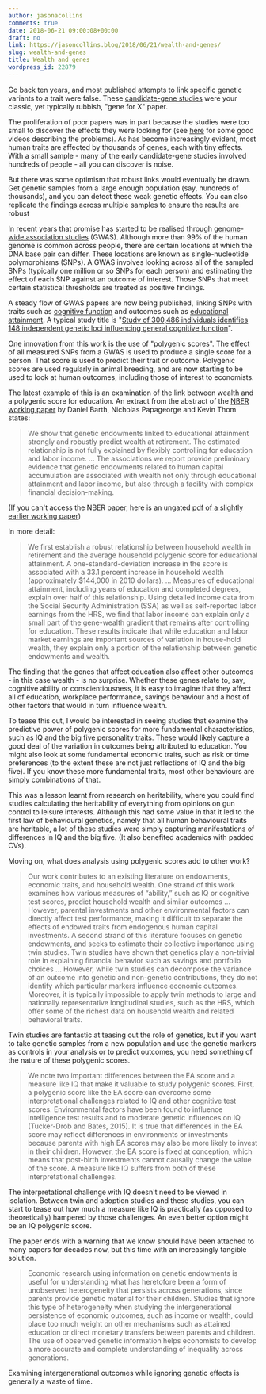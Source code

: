 ```yaml
---
author: jasonacollins
comments: true
date: 2018-06-21 09:00:08+00:00
draft: no
link: https://jasoncollins.blog/2018/06/21/wealth-and-genes/
slug: wealth-and-genes
title: Wealth and genes
wordpress_id: 22879
---
```


Go back ten years, and most published attempts to link specific genetic variants to a trait were false. These [candidate-gene studies](https://en.wikipedia.org/wiki/Candidate_gene) were your classic, yet typically rubbish, "gene for X" paper.

The proliferation of poor papers was in part because the studies were too small to discover the effects they were looking for (see [here](https://jasoncollins.blog/2014/11/04/genome-wide-association-studies-and-socioeconomic-outcomes/) for some good videos describing the problems). As has become increasingly evident, most human traits are affected by thousands of genes, each with tiny effects. With a small sample - many of the early candidate-gene studies involved hundreds of people - all you can discover is noise.

But there was some optimism that robust links would eventually be drawn. Get genetic samples from a large enough population (say, hundreds of thousands), and you can detect these weak genetic effects. You can also replicate the findings across multiple samples to ensure the results are robust

In recent years that promise has started to be realised through [genome-wide association studies](https://en.m.wikipedia.org/wiki/Genome-wide_association_study) (GWAS). Although more than 99% of the human genome is common across people, there are certain locations at which the DNA base pair can differ. These locations are known as single-nucleotide polymorphisms (SNPs). A GWAS involves looking across all of the sampled SNPs (typically one million or so SNPs for each person) and estimating the effect of each SNP against an outcome of interest. Those SNPs that meet certain statistical thresholds are treated as positive findings.

A steady flow of GWAS papers are now being published, linking SNPs with traits such as [cognitive function](https://www.nature.com/articles/s41467-018-04362-x) and outcomes such as [educational attainment](https://www.nature.com/articles/nature17671). A typical study title is "[Study of 300,486 individuals identifies 148 independent genetic loci influencing general cognitive function](https://www.nature.com/articles/s41467-018-04362-x)".

One innovation from this work is the use of "polygenic scores". The effect of all measured SNPs from a GWAS is used to produce a single score for a person. That score is used to predict their trait or outcome. Polygenic scores are used regularly in animal breeding, and are now starting to be used to look at human outcomes, including those of interest to economists.

The latest example of this is an examination of the link between wealth and a polygenic score for education. An extract from the abstract of the [NBER working paper](http://www.nber.org/papers/w24642) by Daniel Barth, Nicholas Papageorge and Kevin Thom states:


<blockquote>We show that genetic endowments linked to educational attainment strongly and robustly predict wealth at retirement. The estimated relationship is not fully explained by flexibly controlling for education and labor income. ... The associations we report provide preliminary evidence that genetic endowments related to human capital accumulation are associated with wealth not only through educational attainment and labor income, but also through a facility with complex financial decision-making.

</blockquote>

(If you can't access the NBER paper, here is an ungated [pdf of a slightly earlier working paper](https://nicholaswpapageorge.files.wordpress.com/2018/05/genes_wealth.pdf))

In more detail:


<blockquote>We first establish a robust relationship between household wealth in retirement and the average household polygenic score for educational attainment. A one-standard-deviation increase in the score is associated with a 33.1 percent increase in household wealth (approximately $144,000 in 2010 dollars). ... Measures of educational attainment, including years of education and completed degrees, explain over half of this relationship. Using detailed income data from the Social Security Administration (SSA) as well as self-reported labor earnings from the HRS, we find that labor income can explain only a small part of the gene-wealth gradient that remains after controlling for education. These results indicate that while education and labor market earnings are important sources of variation in house-hold wealth, they explain only a portion of the relationship between genetic endowments and wealth.

</blockquote>

The finding that the genes that affect education also affect other outcomes - in this case wealth - is no surprise. Whether these genes relate to, say, cognitive ability or conscientiousness, it is easy to imagine that they affect all of education, workplace performance, savings behaviour and a host of other factors that would in turn influence wealth.

To tease this out, I would be interested in seeing studies that examine the predictive power of polygenic scores for more fundamental characteristics, such as IQ and the [big five personality traits](https://en.m.wikipedia.org/wiki/Big_Five_personality_traits). These would likely capture a good deal of the variation in outcomes being attributed to education. You might also look at some fundamental economic traits, such as risk or time preferences (to the extent these are not just reflections of IQ and the big five). If you know these more fundamental traits, most other behaviours are simply combinations of that.

This was a lesson learnt from research on heritability, where you could find studies calculating the heritability of everything from opinions on gun control to leisure interests. Although this had some value in that it led to the first law of behavioural genetics, namely that all human behavioural traits are heritable, a lot of these studies were simply capturing manifestations of differences in IQ and the big five. (It also benefited academics with padded CVs).

Moving on, what does analysis using polygenic scores add to other work?


<blockquote>Our work contributes to an existing literature on endowments, economic traits, and household wealth. One strand of this work examines how various measures of “ability,” such as IQ or cognitive test scores, predict household wealth and similar outcomes ... However, parental investments and other environmental factors can directly affect test performance, making it difficult to separate the effects of endowed traits from endogenous human capital investments. A second strand of this literature focuses on genetic endowments, and seeks to estimate their collective importance using twin studies. Twin studies have shown that genetics play a non-trivial role in explaining financial behavior such as savings and portfolio choices ... However, while twin studies can decompose the variance of an outcome into genetic and non-genetic contributions, they do not identify which particular markers influence economic outcomes. Moreover, it is typically impossible to apply twin methods to large and nationally representative longitudinal studies, such as the HRS, which offer some of the richest data on household wealth and related behavioral traits.

</blockquote>

Twin studies are fantastic at teasing out the role of genetics, but if you want to take genetic samples from a new population and use the genetic markers as controls in your analysis or to predict outcomes, you need something of the nature of these polygenic scores.


<blockquote>We note two important differences between the EA score and a measure like IQ that make it valuable to study polygenic scores. First, a polygenic score like the EA score can overcome some interpretational challenges related to IQ and other cognitive test scores. Environmental factors have been found to influence intelligence test results and to moderate genetic influences on IQ (Tucker-Drob and Bates, 2015). It is true that differences in the EA score may reflect differences in environments or investments because parents with high EA scores may also be more likely to invest in their children. However, the EA score is fixed at conception, which means that post-birth investments cannot causally change the value of the score. A measure like IQ suffers from both of these interpretational challenges.

</blockquote>

The interpretational challenge with IQ doesn't need to be viewed in isolation. Between twin and adoption studies and these studies, you can start to tease out how much a measure like IQ is practically (as opposed to theoretically) hampered by those challenges. An even better option might be an IQ polygenic score.

The paper ends with a warning that we know should have been attached to many papers for decades now, but this time with an increasingly tangible solution.


<blockquote>Economic research using information on genetic endowments is useful for understanding what has heretofore been a form of unobserved heterogeneity that persists across generations, since parents provide genetic material for their children. Studies that ignore this type of heterogeneity when studying the intergenerational persistence of economic outcomes, such as income or wealth, could place too much weight on other mechanisms such as attained education or direct monetary transfers between parents and children. The use of observed genetic information helps economists to develop a more accurate and complete understanding of inequality across generations.

</blockquote>

Examining intergenerational outcomes while ignoring genetic effects is generally a waste of time.
